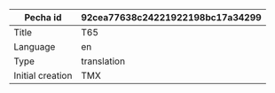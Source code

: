 |Pecha id | 92cea77638c24221922198bc17a34299
| --- | --- 
|Title | T65 
|Language | en
|Type | translation
|Initial creation | TMX